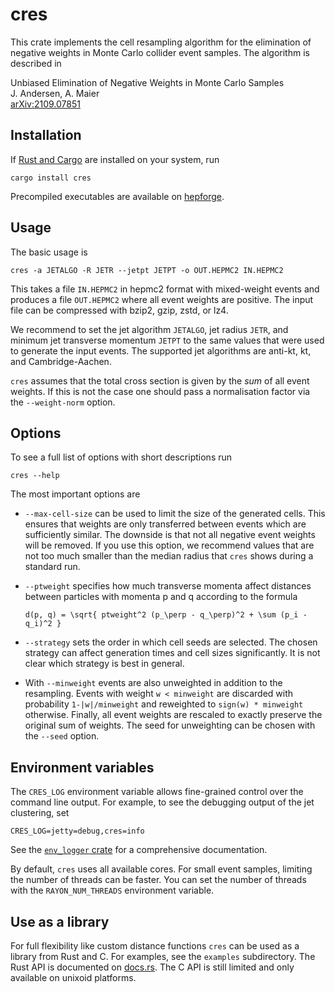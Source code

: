 cres
====

This crate implements the cell resampling algorithm for the
elimination of negative weights in Monte Carlo collider event
samples. The algorithm is described in

Unbiased Elimination of Negative Weights in Monte Carlo Samples\
J. Andersen, A. Maier\
[arXiv:2109.07851](https://arxiv.org/abs/2109.07851)

Installation
------------

If [Rust and Cargo](https://www.rust-lang.org/) are installed on your
system, run

    cargo install cres

Precompiled executables are available on
[hepforge](https://cres.hepforge.org/).

Usage
-----

The basic usage is

    cres -a JETALGO -R JETR --jetpt JETPT -o OUT.HEPMC2 IN.HEPMC2

This takes a file `IN.HEPMC2` in hepmc2 format with mixed-weight
events and produces a file `OUT.HEPMC2` where all event weights are
positive. The input file can be compressed with bzip2, gzip, zstd, or
lz4.

We recommend to set the jet algorithm `JETALGO`, jet radius
`JETR`, and minimum jet transverse momentum `JETPT` to the same values
that were used to generate the input events. The supported jet
algorithms are anti-kt, kt, and Cambridge-Aachen.

`cres` assumes that the total cross section is given by the _sum_ of
all event weights. If this is not the case one should pass a
normalisation factor via the `--weight-norm` option.

Options
-------

To see a full list of options with short descriptions run

    cres --help

The most important options are

- `--max-cell-size` can be used to limit the size of the generated
  cells. This ensures that weights are only transferred between events
  which are sufficiently similar. The downside is that not all
  negative event weights will be removed. If you use this option, we
  recommend values that are not too much smaller than the median
  radius that `cres` shows during a standard run.

- `--ptweight` specifies how much transverse momenta affect distances
  between particles with momenta p and q according to the formula

      d(p, q) = \sqrt{ ptweight^2 (p_\perp - q_\perp)^2 + \sum (p_i - q_i)^2 }

- `--strategy` sets the order in which cell seeds are selected. The
  chosen strategy can affect generation times and cell sizes
  significantly. It is not clear which strategy is best in general.

- With `--minweight` events are also unweighted in addition to the
  resampling.  Events with weight `w < minweight` are discarded with
  probability `1-|w|/minweight` and reweighted to `sign(w) * minweight`
  otherwise. Finally, all event weights are rescaled to exactly
  preserve the original sum of weights. The seed for unweighting can
  be chosen with the `--seed` option.

Environment variables
---------------------

The `CRES_LOG` environment variable allows fine-grained control over
the command line output. For example, to see the debugging output of
the jet clustering, set

    CRES_LOG=jetty=debug,cres=info

See the [`env_logger` crate](https://crates.io/crates/env_logger/) for a
comprehensive documentation.

By default, `cres` uses all available cores. For small event samples,
limiting the number of threads can be faster. You can set the number
of threads with the `RAYON_NUM_THREADS` environment variable.

Use as a library
----------------

For full flexibility like custom distance functions `cres` can be used
as a library from Rust and C. For examples, see the `examples`
subdirectory. The Rust API is documented on
[docs.rs](https://docs.rs/crate/cres/). The C API is still limited and
only available on unixoid platforms.
